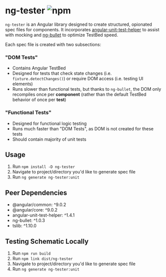 # ng-tester ![npm](https://img.shields.io/npm/v/ng-tester)

`ng-tester` is an Angular library designed to create structured, opionated spec files for components. It incorporates [angular-unit-test-helper](https://www.npmjs.com/package/angular-unit-test-helper) to assist with mocking and [ng-bullet](https://www.npmjs.com/package/ng-bullet) to optimize TestBed speed.

Each spec file is created with two subsections:

### "DOM Tests"

- Contains Angular TestBed
- Designed for tests that check state changes (i.e. `fixture.detectChanges()`) or require DOM access (i.e. testing UI elements)
- Runs slower than functional tests, but thanks to `ng-bullet`, the DOM only recompiles once per **component** (rather than the default TestBed behavior of once per **test**)

### "Functional Tests"

- Designed for functional logic testing
- Runs much faster than "DOM Tests", as DOM is not created for these tests
- Should contain majority of unit tests

## Usage

1. Run `npm install -D ng-tester`
2. Navigate to project/directory you'd like to generate spec file
3. Run `ng generate ng-tester:unit`

## Peer Dependencies

- @angular/common: ^9.0.2
- @angular/core: ^9.0.2
- angular-unit-test-helper: ^1.4.1
- ng-bullet: ^1.0.3
- tslib: ^1.10.0

## Testing Schematic Locally

1. Run `npm run build`
2. Run `npm link dist/ng-tester`
3. Navigate to project/directory you'd like to generate spec file
4. Run `ng generate ng-tester:unit`
